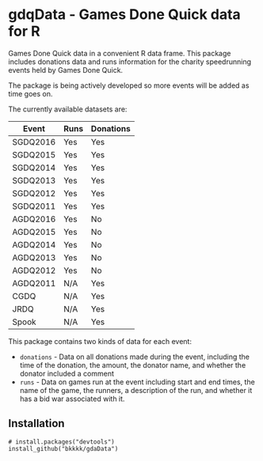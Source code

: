 # gdqData - Games Done Quick data for R

Games Done Quick data in a convenient R data frame. This package includes donations data and runs information for the charity speedrunning events held by Games Done Quick.

The package is being actively developed so more events will be added as time goes on.

The currently available datasets are:

| Event | Runs | Donations |
|---|---|---|
| SGDQ2016 | Yes | Yes |
| SGDQ2015 | Yes | Yes |
| SGDQ2014 | Yes | Yes |
| SGDQ2013 | Yes | Yes |
| SGDQ2012 | Yes | Yes |
| SGDQ2011 | Yes | Yes |
| AGDQ2016 | Yes | No |
| AGDQ2015 | Yes | No |
| AGDQ2014 | Yes | No |
| AGDQ2013 | Yes | No |
| AGDQ2012 | Yes | No |
| AGDQ2011 | N/A | Yes |
| CGDQ | N/A | Yes |
| JRDQ | N/A | Yes |
| Spook | N/A | Yes |

This package contains two kinds of data for each event:

* `donations` - Data on all donations made during the event, including the time of the donation, the amount, the donator name, and whether the donator included a comment
* `runs` - Data on games run at the event including start and end times, the name of the game, the runners, a description of the run, and whether it has a bid war associated with it.

## Installation

```
# install.packages("devtools")
install_github("bkkkk/gdaData")
```
